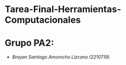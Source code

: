 # Tarea-Final-Herramientas-Computacionales

# Grupo PA2:
- *Brayan Santiago Amorocho Lizcano (2210719).*
